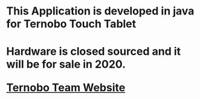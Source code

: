 <H1> This Application is developed in java for Ternobo Touch Tablet <H1>

Hardware is closed sourced and it will be for sale in 2020.

<a href="https://ternobo.info">Ternobo Team Website</a>
